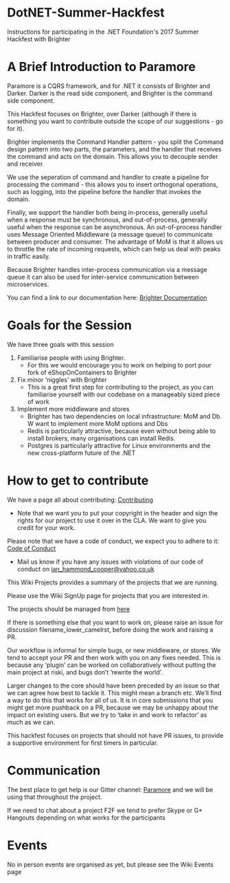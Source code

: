 # DotNET-Summer-Hackfest
Instructions for participating in the .NET Foundation's 2017 Summer Hackfest with Brighter

# A Brief Introduction to Paramore
Paramore is a CQRS framework, and for .NET it consists of Brighter and Darker. Darker is the read side component, and Brighter is the command side component.

This Hackfest focuses on Brighter, over Darker (although if there is something you want to contribute outside the scope of our suggestions - go for it).

Brighter implements the Command Handler pattern - you split the Command design pattern into two parts, the parameters, and the handler that receives the command and acts on the domain. This allows you to decouple sender and receiver.

We use the seperation of command and handler to create a pipeline for processing the command - this allows you to insert orthogonal operations, such as logging, into the pipeline before the handler that invokes the domain.

Finally, we support the handler both being in-process, generally useful when a response must be synchronous, and out-of-process, generally useful when the response can be asynchronous. An out-of-process handler uses Message Oriented Middleware (a message queue) to communicate between producer and consumer. The advantage of MoM is that it allows us to throttle the rate of incoming requests, which can help us deal with peaks in traffic easily.

Because Brighter handles inter-process communication via a message queue it can also be used for inter-service communication between microservices.

You can find a link to our documentation here: [Brighter Documentation](https://brightercommand.github.io/Brighter/)

# Goals for the Session
We have three goals with this session
1. Familiarise people with using Brighter.
    * For this we would encourage you to work on helping to port pour fork of eShopOnContainers to Brighter
2. Fix minor ‘niggles’ with Brighter
    * This is a great first step for contributing to the project, as you can familiarise yourself with our codebase on a manageably sized piece of work
3. Implement more middleware and stores
    * Brighter has two dependencies on local infrastructure: MoM and Db. W  want to implement more MoM options and Dbs
    * Redis is particularly attractive, because even without being able to install brokers, many organisations can install Redis.
    * Postgres is particularly attractive for Linux environments and the new cross-platform future of the .NET

# How to get to contribute
We have a page all about contributing: [Contributing](http://github.com/BrighterCommand/Brighter/blob/master/Contributing.md)
* Note that we want you to put your copyright in the header and sign the rights for our project to use it over in the CLA. We want to give you credit for your work.

Please note that we have a code of conduct, we expect you to adhere to it: [Code of Conduct](https://github.com/BrighterCommand/Brighter/blob/master/code_of_conduct.md)
* Mail  us know if you have any issues with violations of our code of conduct on ian_hammond_cooper@yahoo.co.uk

This Wiki Projects provides a summary of the projects that we are running.

Please use the Wiki SignUp page for projects that you are interested in.

The projects should be managed from [here](https://github.com/orgs/BrighterCommand/projects)

If there is something else that you want to work on, please raise an issue for discussion filename_lower_camelrst, before doing the work and raising a PR.

Our workflow is informal for simple bugs, or new middleware, or stores. We tend to accept your PR and then work with you on any fixes needed. This is because any ‘plugin’ can be worked on collaboratively without putting the main project at riski, and bugs don’t ‘rewrite the world’.

Larger changes to the core should have been preceded by an issue so that we can agree how best to tackle it. This might mean a branch etc. We’ll find a way to do this that works for all of us. It is in core submissions that you might get more pushback on a PR, because we may be unhappy about the impact on existing users. But we try to ‘take in and work to refactor’ as much as we can.

This hackfest focuses on projects that should not have PR issues, to provide a supportive environment for first timers in particular.

# Communication
The best place to get help is our Gitter channel: [Paramore](https://gitter.im/iancooper/Paramore) and we will be using that throughout the project.

If we need to chat about a project F2F we tend to prefer Skype or G+ Hangouts depending on what works for the participants

# Events
No in person events are organised as yet, but please see the Wiki Events page

